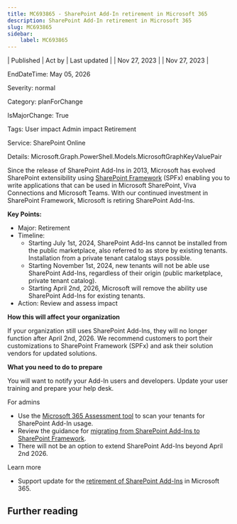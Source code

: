 ```yaml
---
title: MC693865 - SharePoint Add-In retirement in Microsoft 365
description: SharePoint Add-In retirement in Microsoft 365
slug: MC693865
sidebar:
    label: MC693865
---
```



| Published | Act by | Last updated |
| Nov 27, 2023 |  | Nov 27, 2023 |

EndDateTime: May 05, 2026

Severity: normal

Category: planForChange

IsMajorChange: True

Tags: User impact Admin impact Retirement

Service: SharePoint Online

Details: Microsoft.Graph.PowerShell.Models.MicrosoftGraphKeyValuePair

<p>Since the release of SharePoint Add-Ins in 2013, Microsoft has evolved SharePoint extensibility using <a href="https://aka.ms/spfx" target="_blank">SharePoint Framework</a> (SPFx) enabling you to write applications that can be used in Microsoft SharePoint, Viva Connections and Microsoft Teams. With our continued investment in SharePoint Framework, Microsoft is retiring SharePoint Add-Ins.</p><p><b>Key Points:</b></p><ul><li>Major: Retirement&nbsp;</li><li>Timeline:<ul><li>Starting July 1st, 2024, SharePoint Add-Ins cannot be installed from the public marketplace, also referred to as store by existing tenants. Installation from a private tenant catalog stays possible.</li><li>Starting November 1st, 2024, new tenants will not be able use SharePoint Add-Ins, regardless of their origin (public marketplace, private tenant catalog).</li><li>Starting April 2nd, 2026, Microsoft will remove the ability use SharePoint Add-Ins for existing tenants.</li></ul></li><li>Action: Review and assess impact 
</li></ul><p><b>How this will affect your organization</b> 
</p><p>If your organization still uses SharePoint Add-Ins, they will no longer function after April 2nd, 2026. We recommend customers to port their customizations to SharePoint Framework (SPFx) and ask their solution vendors for updated solutions. 
</p><p><b>What you need to do to prepare</b> 
</p><p>You will want to notify your Add-In users and developers. Update your user training and prepare your help desk. 
</p><p>For admins 
</p><ul><li>Use the <a href="https://aka.ms/assessment/addinsacs" target="_blank">Microsoft 365 Assessment tool</a> to scan your tenants for SharePoint Add-In usage. 
</li><li>Review the guidance for <a href="https://aka.ms/retirement/addins/guidance" target="_blank">migrating from SharePoint Add-Ins to SharePoint Framework</a>. 
</li><li>There will not be an option to extend SharePoint Add-Ins beyond April 2nd 2026.  
</li></ul><p>Learn more 
</p><ul><li>Support update for the&nbsp;<a href="https://aka.ms/retirement/addins/support" target="_blank">retirement of SharePoint Add-Ins</a>&nbsp;in Microsoft 365.</li></ul>

## Further reading
